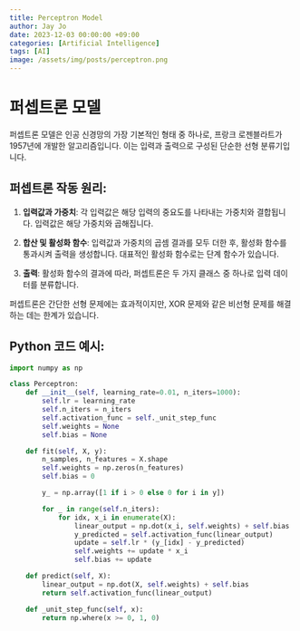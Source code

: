 ```yaml
---
title: Perceptron Model
author: Jay Jo
date: 2023-12-03 00:00:00 +09:00
categories: [Artificial Intelligence]
tags: [AI]
image: /assets/img/posts/perceptron.png
---
```


# 퍼셉트론 모델

퍼셉트론 모델은 인공 신경망의 가장 기본적인 형태 중 하나로, 프랑크 로젠블라트가 1957년에 개발한 알고리즘입니다. 이는 입력과 출력으로 구성된 단순한 선형 분류기입니다.

## 퍼셉트론 작동 원리:

1. **입력값과 가중치**: 각 입력값은 해당 입력의 중요도를 나타내는 가중치와 결합됩니다. 입력값은 해당 가중치와 곱해집니다.

2. **합산 및 활성화 함수**: 입력값과 가중치의 곱셈 결과를 모두 더한 후, 활성화 함수를 통과시켜 출력을 생성합니다. 대표적인 활성화 함수로는 단계 함수가 있습니다.

3. **출력**: 활성화 함수의 결과에 따라, 퍼셉트론은 두 가지 클래스 중 하나로 입력 데이터를 분류합니다.

퍼셉트론은 간단한 선형 문제에는 효과적이지만, XOR 문제와 같은 비선형 문제를 해결하는 데는 한계가 있습니다.

## Python 코드 예시:

```python
import numpy as np

class Perceptron:
    def __init__(self, learning_rate=0.01, n_iters=1000):
        self.lr = learning_rate
        self.n_iters = n_iters
        self.activation_func = self._unit_step_func
        self.weights = None
        self.bias = None

    def fit(self, X, y):
        n_samples, n_features = X.shape
        self.weights = np.zeros(n_features)
        self.bias = 0

        y_ = np.array([1 if i > 0 else 0 for i in y])

        for _ in range(self.n_iters):
            for idx, x_i in enumerate(X):
                linear_output = np.dot(x_i, self.weights) + self.bias
                y_predicted = self.activation_func(linear_output)
                update = self.lr * (y_[idx] - y_predicted)
                self.weights += update * x_i
                self.bias += update

    def predict(self, X):
        linear_output = np.dot(X, self.weights) + self.bias
        return self.activation_func(linear_output)

    def _unit_step_func(self, x):
        return np.where(x >= 0, 1, 0)
```
